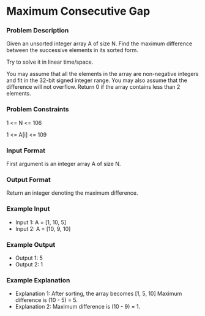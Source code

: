 # Maximum Consecutive Gap
### Problem Description

Given an unsorted integer array A of size N.
Find the maximum difference between the successive elements in its sorted form.

Try to solve it in linear time/space.

You may assume that all the elements in the array are non-negative integers and fit in the 32-bit signed integer range.
You may also assume that the difference will not overflow.
Return 0 if the array contains less than 2 elements.



### Problem Constraints
1 <= N <= 106

1 <= A[i] <= 109



### Input Format
First argument is an integer array A of size N.



### Output Format
Return an integer denoting the maximum difference.



### Example Input
  - Input 1:    A = [1, 10, 5]
  - Input 2:    A = [10, 9, 10]

### Example Output
- Output 1:  5
- Output 2:  1


### Example Explanation
- Explanation 1: After sorting, the array becomes [1, 5, 10]
 Maximum difference is (10 - 5) = 5.
- Explanation 2: Maximum difference is (10 - 9) = 1.
